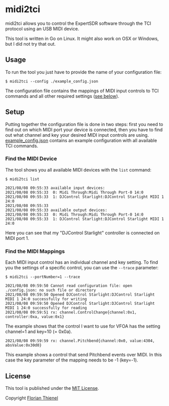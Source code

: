 # midi2tci

midi2tci allows you to control the ExpertSDR software through the TCI protocol using an USB MIDI device.

This tool is written in Go on Linux. It might also work on OSX or Windows, but I did not try that out.

## Usage

To run the tool you just have to provide the name of your configuration file:

```
$ midi2tci --config ./example_config.json
```

The configuration file contains the mappings of MIDI input controls to TCI commands and all other required settings ([see below](#setup)).

## Setup

Putting together the configuration file is done in two steps: first you need to find out on which MIDI port your device is connected, then you have to find out what channel and key your desired MIDI input controls are using. [example_config.json](./example_config.json) contains an example configuration with all available TCI commands.

### Find the MIDI Device

The tool shows you all available MIDI devices with the `list` command:

```
$ midi2tci list

2021/08/08 09:55:33 available input devices:
2021/08/08 09:55:33  0: Midi Through:Midi Through Port-0 14:0
2021/08/08 09:55:33  1: DJControl Starlight:DJControl Starlight MIDI 1 24:0
2021/08/08 09:55:33 
2021/08/08 09:55:33 available output devices:
2021/08/08 09:55:33  0: Midi Through:Midi Through Port-0 14:0
2021/08/08 09:55:33  1: DJControl Starlight:DJControl Starlight MIDI 1 24:0

```

Here you can see that my "DJControl Starlight" controller is connected on MIDI port 1.

### Find the MIDI Mappings

Each MIDI input control has an individual channel and key setting. To find you the settings of a specific control, you can use the `--trace` parameter:

```
$ midi2tci --portNumber=1 --trace

2021/08/08 09:59:50 Cannot read configuration file: open ./config.json: no such file or directory
2021/08/08 09:59:50 Opened DJControl Starlight:DJControl Starlight MIDI 1 24:0 successfully for writing
2021/08/08 09:59:50 Opened DJControl Starlight:DJControl Starlight MIDI 1 24:0 successfully for reading
2021/08/08 09:59:51 rx: channel.ControlChange{channel:0x1, controller:0xa, value:0x1}
```

The example shows that the control I want to use for VFOA has the setting channel=1 and key=10 (= 0x0a). 

```
2021/08/08 09:59:59 rx: channel.Pitchbend{channel:0x0, value:4304, absValue:0x30d0}
```

This example shows a control that send Pitchbend events over MIDI. In this case the key parameter of the mapping needs to be -1 (key=-1).

## License

This tool is published under the [MIT License](https://www.tldrlegal.com/l/mit).

Copyright [Florian Thienel](http://thecodingflow.com/)
